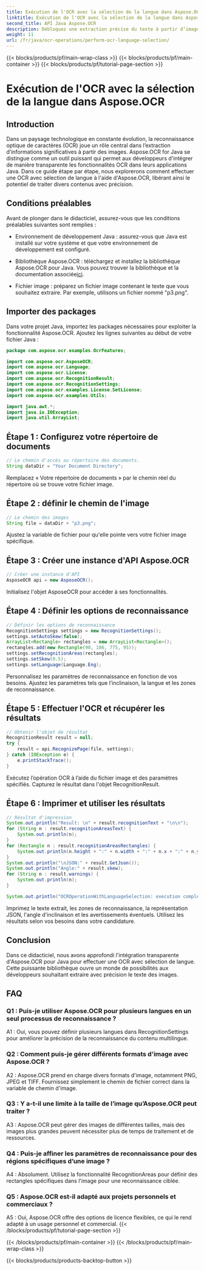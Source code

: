 ```yaml
---
title: Exécution de l'OCR avec la sélection de la langue dans Aspose.OCR
linktitle: Exécution de l'OCR avec la sélection de la langue dans Aspose.OCR
second_title: API Java Aspose.OCR
description: Débloquez une extraction précise du texte à partir d’images avec Aspose.OCR pour Java. Suivez notre guide étape par étape pour une OCR précise avec sélection de la langue.
weight: 11
url: /fr/java/ocr-operations/perform-ocr-language-selection/
---
```


{{< blocks/products/pf/main-wrap-class >}}
{{< blocks/products/pf/main-container >}}
{{< blocks/products/pf/tutorial-page-section >}}

# Exécution de l'OCR avec la sélection de la langue dans Aspose.OCR

## Introduction

Dans un paysage technologique en constante évolution, la reconnaissance optique de caractères (OCR) joue un rôle central dans l’extraction d’informations significatives à partir des images. Aspose.OCR for Java se distingue comme un outil puissant qui permet aux développeurs d'intégrer de manière transparente les fonctionnalités OCR dans leurs applications Java. Dans ce guide étape par étape, nous explorerons comment effectuer une OCR avec sélection de langue à l'aide d'Aspose.OCR, libérant ainsi le potentiel de traiter divers contenus avec précision.

## Conditions préalables

Avant de plonger dans le didacticiel, assurez-vous que les conditions préalables suivantes sont remplies :

- Environnement de développement Java : assurez-vous que Java est installé sur votre système et que votre environnement de développement est configuré.

-  Bibliothèque Aspose.OCR : téléchargez et installez la bibliothèque Aspose.OCR pour Java. Vous pouvez trouver la bibliothèque et la documentation associée[ici](https://reference.aspose.com/ocr/java/).

- Fichier image : préparez un fichier image contenant le texte que vous souhaitez extraire. Par exemple, utilisons un fichier nommé "p3.png".

## Importer des packages

Dans votre projet Java, importez les packages nécessaires pour exploiter la fonctionnalité Aspose.OCR. Ajoutez les lignes suivantes au début de votre fichier Java :

```java
package com.aspose.ocr.examples.OcrFeatures;

import com.aspose.ocr.AsposeOCR;
import com.aspose.ocr.Language;
import com.aspose.ocr.License;
import com.aspose.ocr.RecognitionResult;
import com.aspose.ocr.RecognitionSettings;
import com.aspose.ocr.examples.License.SetLicense;
import com.aspose.ocr.examples.Utils;

import java.awt.*;
import java.io.IOException;
import java.util.ArrayList;
```

## Étape 1 : Configurez votre répertoire de documents

```java
// Le chemin d'accès au répertoire des documents.
String dataDir = "Your Document Directory";
```

Remplacez « Votre répertoire de documents » par le chemin réel du répertoire où se trouve votre fichier image.

## Étape 2 : définir le chemin de l'image

```java
// Le chemin des images
String file = dataDir + "p3.png";
```

Ajustez la variable de fichier pour qu'elle pointe vers votre fichier image spécifique.

## Étape 3 : Créer une instance d'API Aspose.OCR

```java
// Créer une instance d'API
AsposeOCR api = new AsposeOCR();
```

Initialisez l'objet AsposeOCR pour accéder à ses fonctionnalités.

## Étape 4 : Définir les options de reconnaissance

```java
// Définir les options de reconnaissance
RecognitionSettings settings = new RecognitionSettings();
settings.setAutoSkew(false);
ArrayList<Rectangle> rectangles = new ArrayList<Rectangle>();
rectangles.add(new Rectangle(90, 186, 775, 95));
settings.setRecognitionAreas(rectangles);
settings.setSkew(0.5);
settings.setLanguage(Language.Eng);
```

Personnalisez les paramètres de reconnaissance en fonction de vos besoins. Ajustez les paramètres tels que l’inclinaison, la langue et les zones de reconnaissance.

## Étape 5 : Effectuer l'OCR et récupérer les résultats

```java
// Obtenir l'objet de résultat
RecognitionResult result = null;
try {
    result = api.RecognizePage(file, settings);
} catch (IOException e) {
    e.printStackTrace();
}
```

Exécutez l’opération OCR à l’aide du fichier image et des paramètres spécifiés. Capturez le résultat dans l'objet RecognitionResult.

## Étape 6 : Imprimer et utiliser les résultats

```java
// Résultat d'impression
System.out.println("Result: \n" + result.recognitionText + "\n\n");
for (String n : result.recognitionAreasText) {
    System.out.println(n);
}
for (Rectangle n : result.recognitionAreasRectangles) {
    System.out.println(n.height + ":" + n.width + ":" + n.x + ":" + n.y);
}
System.out.println("\nJSON:" + result.GetJson());
System.out.println("Angle:" + result.skew);
for (String n : result.warnings) {
    System.out.println(n);
}

System.out.println("OCROperationWithLanguageSelection: execution complete");
```

Imprimez le texte extrait, les zones de reconnaissance, la représentation JSON, l'angle d'inclinaison et les avertissements éventuels. Utilisez les résultats selon vos besoins dans votre candidature.

## Conclusion

Dans ce didacticiel, nous avons approfondi l'intégration transparente d'Aspose.OCR pour Java pour effectuer une OCR avec sélection de langue. Cette puissante bibliothèque ouvre un monde de possibilités aux développeurs souhaitant extraire avec précision le texte des images.

## FAQ

### Q1 : Puis-je utiliser Aspose.OCR pour plusieurs langues en un seul processus de reconnaissance ?

A1 : Oui, vous pouvez définir plusieurs langues dans RecognitionSettings pour améliorer la précision de la reconnaissance du contenu multilingue.

### Q2 : Comment puis-je gérer différents formats d'image avec Aspose.OCR ?

A2 : Aspose.OCR prend en charge divers formats d'image, notamment PNG, JPEG et TIFF. Fournissez simplement le chemin de fichier correct dans la variable de chemin d'image.

### Q3 : Y a-t-il une limite à la taille de l’image qu’Aspose.OCR peut traiter ?

A3 : Aspose.OCR peut gérer des images de différentes tailles, mais des images plus grandes peuvent nécessiter plus de temps de traitement et de ressources.

### Q4 : Puis-je affiner les paramètres de reconnaissance pour des régions spécifiques d’une image ?

A4 : Absolument. Utilisez la fonctionnalité RecognitionAreas pour définir des rectangles spécifiques dans l'image pour une reconnaissance ciblée.

### Q5 : Aspose.OCR est-il adapté aux projets personnels et commerciaux ?

A5 : Oui, Aspose.OCR offre des options de licence flexibles, ce qui le rend adapté à un usage personnel et commercial.
{{< /blocks/products/pf/tutorial-page-section >}}

{{< /blocks/products/pf/main-container >}}
{{< /blocks/products/pf/main-wrap-class >}}

{{< blocks/products/products-backtop-button >}}
